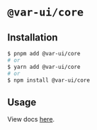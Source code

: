 # `@var-ui/core`

## Installation

```sh
$ pnpm add @var-ui/core
# or
$ yarn add @var-ui/core
# or
$ npm install @var-ui/core
```

## Usage

View docs [here](https://swiss-digital-assets-institute.github.io/design-system/).

